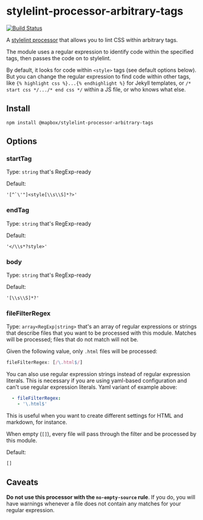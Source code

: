 # stylelint-processor-arbitrary-tags

[![Build Status](https://travis-ci.org/mapbox/stylelint-processor-arbitrary-tags.svg?branch=master)](https://travis-ci.org/mapbox/stylelint-processor-arbitrary-tags)

A [stylelint processor](http://stylelint.io/user-guide/configuration/#processors) that allows you to lint CSS within arbitrary tags.

The module uses a regular expression to identify code within the specified tags, then passes the code on to stylelint.

By default, it looks for code within `<style>` tags (see default options below). But you can change the regular expression to find code within other tags, like `{% highlight css %}...{% endhighlight %}` for Jekyll templates, or `/* start css */.../* end css */` within a JS file, or who knows what else.

## Install

```
npm install @mapbox/stylelint-processor-arbitrary-tags
```

## Options

### startTag

Type: `string` that's RegExp-ready

Default:
```
'[^`\'"]<style[\\s\\S]*?>'
```

### endTag

Type: `string` that's RegExp-ready

Default:
```
'</\\s*?style>'
```

### body

Type: `string` that's RegExp-ready

Default:
```
'[\\s\\S]*?'
```

### fileFilterRegex

Type: `array<RegExp|string>` that's an array of regular expressions or strings that describe files that you want to be processed with this module.
Matches will be processed; files that do not match will not be.

Given the following value, only `.html` files will be processed:

```js
fileFilterRegex: [/\.html$/]
```

You can also use regular expression strings instead of regular expression literals. This is necessary if you are using yaml-based configuration and can't use regular expression literals. Yaml variant of example above:

```yaml
  - fileFilterRegex:
    - '\.html$'
```

This is useful when you want to create different settings for HTML and markdown, for instance.

When empty (`[]`), every file will pass through the filter and be processed by this module.

Default:

```js
[]
```

## Caveats

**Do not use this processor with the `no-empty-source` rule**. If you do, you will have warnings whenever a file does not contain any matches for your regular expression.
